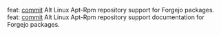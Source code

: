 feat: [commit](https://codeberg.org/forgejo/forgejo/commit/7ae537657396fda92f497ce1b24a68f2d9f1e615) Alt Linux Apt-Rpm repository support for Forgejo packages.
feat: [commit](https://codeberg.org/forgejo/docs/commit/5eeb0c179cf965a734dc1aa8b39a1ff86acd5548) Alt Linux Apt-Rpm repository support documentation for Forgejo packages.